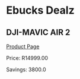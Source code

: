 
# Ebucks Dealz
## DJI-MAVIC AIR 2
[Product Page](https://www.ebucks.com/web/shop/productSelected.do?prodId=1045176448&catId=714994827)

Price: R14999.00

Savings: 3800.0


	